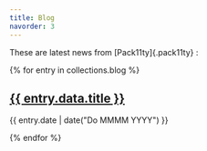 ```yaml
---
title: Blog
navorder: 3
---
```


These are latest news from [Pack11ty]{.pack11ty} :

<div class="stack">

{% for entry in collections.blog %}

  <article class="blog">
    <h2 class="blog__title"><a href="{{ entry.url }}">{{ entry.data.title }}</a></h2>
    <p class="blog__meta">{{ entry.date | date("Do MMMM YYYY") }}</p>
  </article>
{% endfor %}

</div>